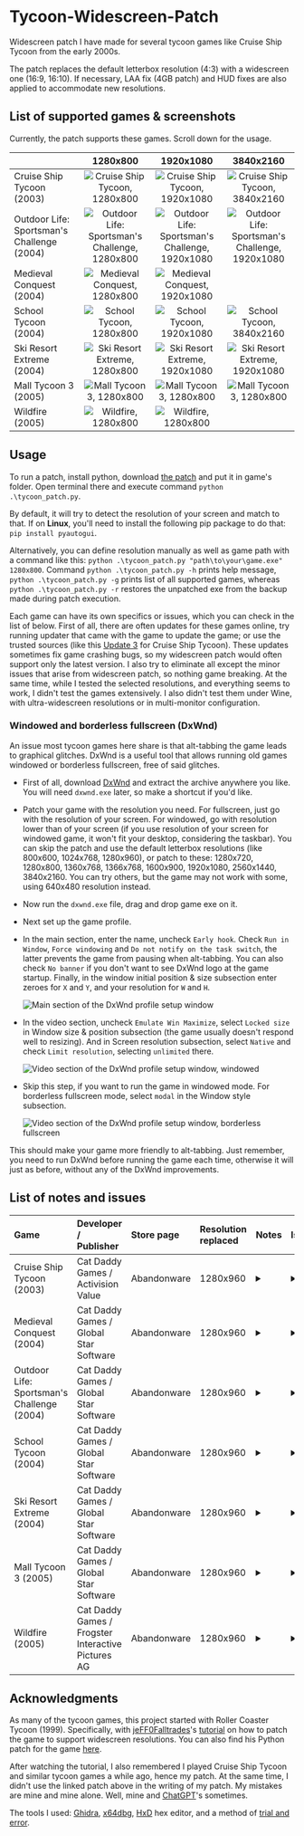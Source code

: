 # Tycoon-Widescreen-Patch

Widescreen patch I have made for several tycoon games like Cruise Ship Tycoon from the early 2000s.

The patch replaces the default letterbox resolution (4:3) with a widescreen one (16:9, 16:10). If necessary, LAA fix (4GB patch) and HUD fixes are also applied to accommodate new resolutions.

## List of supported games & screenshots

Currently, the patch supports these games. Scroll down for the usage.

|                                            |                                         1280x800                                          |                                          1920x1080                                          |                                          3840x2160                                          |
|:-------------------------------------------|:-----------------------------------------------------------------------------------------:|:-------------------------------------------------------------------------------------------:|:-------------------------------------------------------------------------------------------:|
| Cruise Ship Tycoon (2003)                  |            ![Cruise Ship Tycoon, 1280x800](images/cruise/cruise_1280x800.jpg)             |            ![Cruise Ship Tycoon, 1920x1080](images/cruise/cruise_1920x1080.jpg)             |            ![Cruise Ship Tycoon, 3840x2160](images/cruise/cruise_3840x2160.jpg)             |
| Outdoor Life: Sportsman's Challenge (2004) | ![Outdoor Life: Sportsman's Challenge, 1280x800](images/challenge/challenge_1280x800.jpg) | ![Outdoor Life: Sportsman's Challenge, 1920x1080](images/challenge/challenge_1920x1080.jpg) | ![Outdoor Life: Sportsman's Challenge, 1920x1080](images/challenge/challenge_3840x2160.jpg) |
| Medieval Conquest (2004)                   |           ![Medieval Conquest, 1280x800](images/medieval/medieval_1280x800.jpg)           |           ![Medieval Conquest, 1920x1080](images/medieval/medieval_1920x1080.jpg)           |                                                                                             |
| School Tycoon (2004)                       |               ![School Tycoon, 1280x800](images/school/school_1280x800.jpg)               |               ![School Tycoon, 1920x1080](images/school/school_1920x1080.jpg)               |               ![School Tycoon, 3840x2160](images/school/school_3840x2160.jpg)               |
| Ski Resort Extreme (2004)                  |           ![Ski Resort Extreme, 1280x800](images/extreme/extreme_1280x800.jpg)            |           ![Ski Resort Extreme, 1920x1080](images/extreme/extreme_1920x1080.jpg)            |           ![Ski Resort Extreme, 1920x1080](images/extreme/extreme_3840x2160.jpg)            |
| Mall Tycoon 3 (2005)                       |                ![Mall Tycoon 3, 1280x800](images/mall3/mall3_1280x800.jpg)                |                ![Mall Tycoon 3, 1280x800](images/mall3/mall3_1920x1080.jpg)                 |                ![Mall Tycoon 3, 1280x800](images/mall3/mall3_3840x2160.jpg)                 |
| Wildfire (2005)                            |               ![Wildfire, 1280x800](images/wildfire/wildfire_1280x800.jpg)                |                ![Wildfire, 1280x800](images/wildfire/wildfire_1280x800.jpg)                 |                                                                                             |

## Usage

To run a patch, install python, download [the patch](tycoon_patch.py) and put it in game's folder. Open terminal there and execute command `python .\tycoon_patch.py`.

By default, it will try to detect the resolution of your screen and match to that. If on **Linux**, you'll need to install the following pip package to do that: `pip install pyautogui`.

Alternatively, you can define resolution manually as well as game path with a command like this: `python .\tycoon_patch.py "path\to\your\game.exe" 1280x800`. Command `python .\tycoon_patch.py -h` prints help message, `python .\tycoon_patch.py -g` prints list of all supported games, whereas `python .\tycoon_patch.py -r` restores the unpatched exe from the backup made during patch execution.

Each game can have its own specifics or issues, which you can check in the list of below. First of all, there are often updates for these games online, try running updater that came with the game to update the game; or use the trusted sources (like this [Update 3](https://www.gamepressure.com/download.asp?ID=4128) for Cruise Ship Tycoon). These updates sometimes fix game crashing bugs, so my widescreen patch would often support only the latest version. I also try to eliminate all except the minor issues that arise from widescreen patch, so nothing game breaking. At the same time, while I tested the selected resolutions, and everything seems to work, I didn't test the games extensively. I also didn't test them under Wine, with ultra-widescreen resolutions or in multi-monitor configuration.

### Windowed and borderless fullscreen (DxWnd)

An issue most tycoon games here share is that alt-tabbing the game leads to graphical glitches. DxWnd is a useful tool that allows running old games windowed or borderless fullscreen, free of said glitches.

- First of all, download [DxWnd](https://sourceforge.net/projects/dxwnd/) and extract the archive anywhere you like. You will need `dxwnd.exe` later, so make a shortcut if you'd like.
- Patch your game with the resolution you need. For fullscreen, just go with the resolution of your screen. For windowed, go with resolution lower than of your screen (if you use resolution of your screen for windowed game, it won't fit your desktop, considering the taskbar). You can skip the patch and use the default letterbox resolutions (like 800x600, 1024x768, 1280x960), or patch to these: 1280x720, 1280x800, 1360x768, 1366x768, 1600x900, 1920x1080, 2560x1440, 3840x2160. You can try others, but the game may not work with some, using 640x480 resolution instead.
- Now run the `dxwnd.exe` file, drag and drop game exe on it.
- Next set up the game profile. 
- In the main section, enter the name, uncheck `Early hook`. Check `Run in Window`, `Force windowing` and `Do not notify on the task switch`, the latter prevents the game from pausing when alt-tabbing. You can also check `No banner` if you don't want to see DxWnd logo at the game startup. Finally, in the window initial position & size subsection enter zeroes for `X` and `Y`, and your resolution for `W` and `H`.

  ![Main section of the DxWnd profile setup window](images/dxwnd/dxwnd_main.png)
- In the video section, uncheck `Emulate Win Maximize`, select `Locked size` in Window size & position subsection (the game usually doesn't respond well to resizing). And in Screen resolution subsection, select `Native` and check `Limit resolution`, selecting `unlimited` there.

  ![Video section of the DxWnd profile setup window, windowed](images/dxwnd/dxwnd_video_windowed.png)
- Skip this step, if you want to run the game in windowed mode. For borderless fullscreen mode, select `modal` in the Window style subsection.

  ![Video section of the DxWnd profile setup window, borderless fullscreen](images/dxwnd/dxwnd_video_fullscreen.png)

This should make your game more friendly to alt-tabbing. Just remember, you need to run DxWnd before running the game each time, otherwise it will just as before, without any of the DxWnd improvements. 

## List of notes and issues

| Game                                       | Developer / <br/>Publisher                              | Store page  | Resolution replaced | Notes                                                                                                                                                                                                                                                                                                                                                                                                                                                                                                                                    | Issues                                                                                                                                                                                                                                                                                                                                                                                                                                                                                                                                                                                                                                                                                                                                       |
|:-------------------------------------------|:--------------------------------------------------------|:------------|:--------------------|:-----------------------------------------------------------------------------------------------------------------------------------------------------------------------------------------------------------------------------------------------------------------------------------------------------------------------------------------------------------------------------------------------------------------------------------------------------------------------------------------------------------------------------------------|:---------------------------------------------------------------------------------------------------------------------------------------------------------------------------------------------------------------------------------------------------------------------------------------------------------------------------------------------------------------------------------------------------------------------------------------------------------------------------------------------------------------------------------------------------------------------------------------------------------------------------------------------------------------------------------------------------------------------------------------------|
| Cruise Ship Tycoon (2003)                  | Cat Daddy Games / <br/>Activision Value                 | Abandonware | 1280x960            | <details><summary></summary>1) [Update 3](https://www.gamepressure.com/download.asp?ID=4128) is the latest update for the game, it is recommended for the patch.<br/>2) Don't forget to change game options after running the patch.<br/>3) In-game resolution and main menu resolution can be different, so the patch chooses a letterbox resolution for the menu to avoid parts of the menu being cropped.</details>                                                                                                                   | <details><summary></summary>• When the player opens a map window, there is a black background around it. Unlike in native resolutions, it may not cover all the screen.<br/>• Alt-tabbing leads to graphical glitches, zoom in and out until the glitches are gone. Alternatively, use DxWnd as a workaround (see above).</details>                                                                                                                                                                                                                                                                                                                                                                                                          |
| Medieval Conquest (2004)                   | Cat Daddy Games / <br/>Global Star Software             | Abandonware | 1280x960            | <details><summary></summary>1) Patch requires the latest version of the game. If patch doesn't recognize the game, check for the updates in the game launcher.<br/>2) Don't forget to change game options after running the patch.<br/>3) In-game resolution and main menu resolution are different. Menu resolution stays at 800x600 (4:3), because other resolutions don't work well with the menu. This doesn't influence in-game resolution.</details>                                                                               | <details><summary></summary>• Alt-tabbing leads to graphical glitches, zoom in and out until the glitches are gone. Alternatively, use DxWnd as a workaround (see above).</details>                                                                                                                                                                                                                                                                                                                                                                                                                                                                                                                                                          |
| Outdoor Life: Sportsman's Challenge (2004) | Cat Daddy Games / <br/>Global Star Software             | Abandonware | 1280x960            | <details><summary></summary>1) Patch requires the latest version of the game. If patch doesn't recognize the game, check for the updates in the game launcher.<br/>2) Don't forget to change game options after running the patch.<br/>3) In-game resolution and main menu resolution are different. Menu resolution stays at 800x600 (4:3), because other resolutions don't work well with the menu. This doesn't influence in-game resolution.</details>                                                                               | <details><summary></summary>• Alt-tabbing leads to graphical glitches, zoom in and out until the glitches are gone. Alternatively, use DxWnd as a workaround (see above).</details>                                                                                                                                                                                                                                                                                                                                                                                                                                                                                                                                                          |
| School Tycoon (2004)                       | Cat Daddy Games / <br/>Global Star Software             | Abandonware | 1280x960            | <details><summary></summary>1) Patch requires the latest version of the game. If patch doesn't recognize the game, check for the updates in the game launcher.<br/>2) Don't forget to change game options after running the patch.<br/>3) In-game resolution and main menu resolution are different. Menu resolution stays at 800x600 (4:3), because other resolutions don't work well with the menu. This doesn't influence in-game resolution.<br/>4) If the game doesn't run on Windows, try Windows XP compatibility mode.</details> | <details><summary></summary>• When a history window is opened with a history button press or H key, the button, if it is found to the left from the window, is not highlighted when pressed again to close the window. This doesn't influence the function of the button, it still works.<br/>• In a classroom view, there is a frame with a camera icon in the bottom left corner. The frame is removed in patched resolution, because it is fixed and can't be stretched to the whole screen. The camera icon is still there, but is hidden unless the mouse hovers around it.<br/>• Alt-tabbing leads to graphical glitches, zoom in and out until the glitches are gone. Alternatively, use DxWnd as a workaround (see above).</details> |
| Ski Resort Extreme (2004)                  | Cat Daddy Games / <br/>Global Star Software             | Abandonware | 1280x960            | <details><summary></summary>1) Patch requires the latest version of the game. If patch doesn't recognize the game, check for the updates in the game launcher.<br/>2) Don't forget to change game options after running the patch.<br/>3) In-game resolution and main menu resolution are different. Menu resolution stays at 800x600 (4:3), because other resolutions don't work well with the menu. This doesn't influence in-game resolution.</details>                                                                               | <details><summary></summary>• Alt-tabbing leads to graphical glitches, zoom in and out until the glitches are gone. Alternatively, use DxWnd as a workaround (see above).</details>                                                                                                                                                                                                                                                                                                                                                                                                                                                                                                                                                          |
| Mall Tycoon 3 (2005)                       | Cat Daddy Games / <br/>Global Star Software             | Abandonware | 1280x960            | <details><summary></summary>1) Patch requires the latest version of the game. If patch doesn't recognize the game, check for the updates in the game launcher.<br/>2) Don't forget to change game options after running the patch.</details>                                                                                                                                                                                                                                                                                             | <details><summary></summary>• None that I've noticed.</details>                                                                                                                                                                                                                                                                                                                                                                                                                                                                                                                                                                                                                                                                              |
| Wildfire (2005)                            | Cat Daddy Games / <br/>Frogster Interactive Pictures AG | Abandonware | 1280x960            | <details><summary></summary>1) Patch requires the latest version of the game. If patch doesn't recognize the game, check for the updates in the game launcher.<br/>2) Don't forget to change game options after running the patch.<br/>3) In-game resolution and main menu resolution are different. Menu resolution stays at 800x600 (4:3), because other resolutions don't work well with the menu. This doesn't influence in-game resolution.</details>                                                                               | <details><summary></summary>• Alt-tabbing leads to graphical glitches, zoom in and out until the glitches are gone. Alternatively, use DxWnd as a workaround (see above).</details>                                                                                                                                                                                                                                                                                                                                                                                                                                                                                                                                                          |

## Acknowledgments

As many of the tycoon games, this project started with Roller Coaster Tycoon (1999). Specifically, with [jeFF0Falltrades](https://github.com/jeFF0Falltrades)'s [tutorial](https://youtu.be/cwBoUuy4nGc) on how to patch the game to support widescreen resolutions. You can also find his Python patch for the game [here](https://github.com/jeFF0Falltrades/Tutorials/tree/master/rct_full_res).

After watching the tutorial, I also remembered I played Cruise Ship Tycoon and similar tycoon games a while ago, hence my patch. At the same time, I didn't use the linked patch above in the writing of my patch. My mistakes are mine and mine alone. Well, mine and [ChatGPT](https://openai.com/blog/chatgpt)'s sometimes.

The tools I used: [Ghidra](https://github.com/NationalSecurityAgency/ghidra), [x64dbg](https://x64dbg.com/), [HxD](https://mh-nexus.de/en/hxd/) hex editor, and a method of [trial and error](https://en.wikipedia.org/wiki/Trial_and_error).

